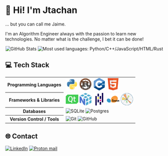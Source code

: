 # 💫 Hi! I'm Jtachan

... but you can call me Jaime.

I'm an Algorithm Engineer always with the passion to learn new technologies.
No matter what is the challenge, I bet it can be done!

<div align="center">
    <img src="https://github-readme-stats.vercel.app/api?username=Jtachan&rank_icon=percentile&show_icons=true&theme=transparent" alt="GitHub Stats" />
    <img src="https://github-readme-stats.vercel.app/api/top-langs/?username=Jtachan&theme=transparent&hide_border=false&include_all_commits=true&count_private=true&layout=compact" alt="Most used languages: Python/C++/JavaScript/HTML/Rust" height="200">
</div>

## 💻 Tech Stack

<table>
    <tr>
        <th>Programming Languages</th>
        <td><div>
            <img src="https://raw.githubusercontent.com/devicons/devicon/refs/heads/master/icons/python/python-original.svg" alt="Python" width=40>
            <img src="./icons/rust.png" alt="Rust" width=40>
            <img src="https://raw.githubusercontent.com/devicons/devicon/refs/heads/master/icons/cplusplus/cplusplus-original.svg" alt="C++" width=40>
            <img src="https://raw.githubusercontent.com/devicons/devicon/refs/heads/master/icons/html5/html5-original.svg" alt="HTML5" width=40>
        </div></td>
    </tr>
    <tr>
        <th>Frameworks & Libraries</th>
        <td><div>
            <img src="https://raw.githubusercontent.com/devicons/devicon/refs/heads/master/icons/qt/qt-original.svg" alt="Qt" width=40>
            <img src="https://raw.githubusercontent.com/devicons/devicon/refs/heads/master/icons/numpy/numpy-original.svg" alt="NumPy" width=40>
            <img src="https://raw.githubusercontent.com/devicons/devicon/refs/heads/master/icons/pandas/pandas-original.svg" alt="Pandas" width=40>
            <img src="https://raw.githubusercontent.com/devicons/devicon/refs/heads/master/icons/scikitlearn/scikitlearn-original.svg" alt="Scikit-Learn" width=40>
            <img src="https://raw.githubusercontent.com/devicons/devicon/refs/heads/master/icons/matplotlib/matplotlib-original.svg" alt="matplotlib" width=40>
        </div></td>
    </tr>
    <tr>
        <th>Databases</th>
        <td><div>
            <img src="https://img.shields.io/badge/sqlite-%2307405e.svg?style=for-the-badge&logo=sqlite&logoColor=white" alt="SQLite">
            <img src="https://img.shields.io/badge/postgres-%23316192.svg?style=for-the-badge&logo=postgresql&logoColor=white" alt="Postgres">
        </div></td>
    </tr>
    <tr>
        <th>Version Control / Tools</th>
        <td><div>
            <img src="https://img.shields.io/badge/git-%23F05033.svg?style=for-the-badge&logo=git&logoColor=white" alt="Git">
            <img src="https://img.shields.io/badge/github-%23121011.svg?style=for-the-badge&logo=github&logoColor=white" alt="GitHub">
        </div></td>
    </tr>
</table>

## 🌐 Contact
[![LinkedIn](https://img.shields.io/badge/LinkedIn-%230077B5.svg?logo=linkedin&logoColor=white)](https://linkedin.com/in/jaime-gonzalezg) 
[![Proton mail](https://img.shields.io/badge/Proton%20Mail-6D4AAA.svg?logo=protonmail)](mailto:jgonzg@proton.me)
